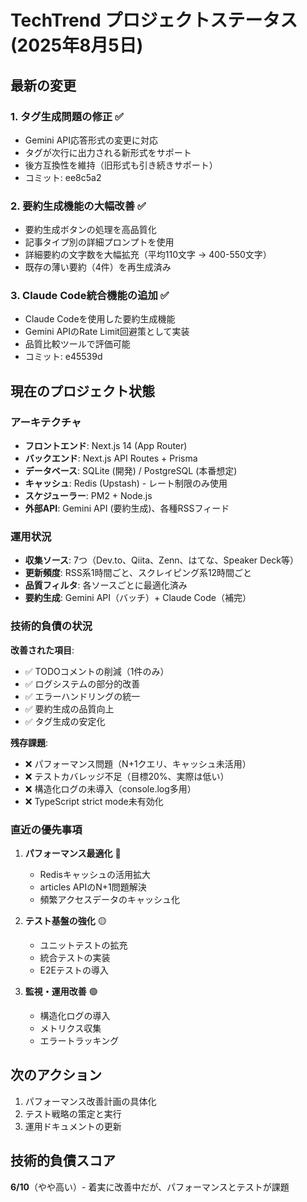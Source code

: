 # TechTrend プロジェクトステータス (2025年8月5日)

## 最新の変更

### 1. タグ生成問題の修正 ✅
- Gemini API応答形式の変更に対応
- タグが次行に出力される新形式をサポート
- 後方互換性を維持（旧形式も引き続きサポート）
- コミット: ee8c5a2

### 2. 要約生成機能の大幅改善 ✅
- 要約生成ボタンの処理を高品質化
- 記事タイプ別の詳細プロンプトを使用
- 詳細要約の文字数を大幅拡充（平均110文字 → 400-550文字）
- 既存の薄い要約（4件）を再生成済み

### 3. Claude Code統合機能の追加 ✅
- Claude Codeを使用した要約生成機能
- Gemini APIのRate Limit回避策として実装
- 品質比較ツールで評価可能
- コミット: e45539d

## 現在のプロジェクト状態

### アーキテクチャ
- **フロントエンド**: Next.js 14 (App Router)
- **バックエンド**: Next.js API Routes + Prisma
- **データベース**: SQLite (開発) / PostgreSQL (本番想定)
- **キャッシュ**: Redis (Upstash) - レート制限のみ使用
- **スケジューラー**: PM2 + Node.js
- **外部API**: Gemini API (要約生成)、各種RSSフィード

### 運用状況
- **収集ソース**: 7つ（Dev.to、Qiita、Zenn、はてな、Speaker Deck等）
- **更新頻度**: RSS系1時間ごと、スクレイピング系12時間ごと
- **品質フィルタ**: 各ソースごとに最適化済み
- **要約生成**: Gemini API（バッチ）+ Claude Code（補完）

### 技術的負債の状況
**改善された項目**:
- ✅ TODOコメントの削減（1件のみ）
- ✅ ログシステムの部分的改善
- ✅ エラーハンドリングの統一
- ✅ 要約生成の品質向上
- ✅ タグ生成の安定化

**残存課題**:
- ❌ パフォーマンス問題（N+1クエリ、キャッシュ未活用）
- ❌ テストカバレッジ不足（目標20%、実際は低い）
- ❌ 構造化ログの未導入（console.log多用）
- ❌ TypeScript strict mode未有効化

### 直近の優先事項

1. **パフォーマンス最適化** 🔴
   - Redisキャッシュの活用拡大
   - articles APIのN+1問題解決
   - 頻繁アクセスデータのキャッシュ化

2. **テスト基盤の強化** 🟡
   - ユニットテストの拡充
   - 統合テストの実装
   - E2Eテストの導入

3. **監視・運用改善** 🟢
   - 構造化ログの導入
   - メトリクス収集
   - エラートラッキング

## 次のアクション
1. パフォーマンス改善計画の具体化
2. テスト戦略の策定と実行
3. 運用ドキュメントの更新

## 技術的負債スコア
**6/10**（やや高い）- 着実に改善中だが、パフォーマンスとテストが課題